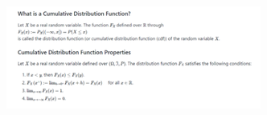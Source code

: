 ![alttext](https://github.com/virtual-labs/exp-cumulative-distribution-function-iitd/blob/dev/experiment/images/theory.png)
